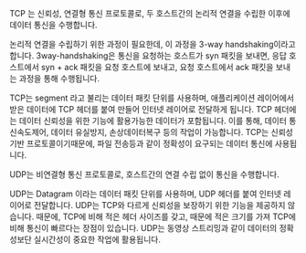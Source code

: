 TCP 는 신뢰성, 연결형 통신 프로토콜로, 두 호스트간의 논리적 연결을 수립한 이후에 데이터 통신을 수행합니다.

논리적 연결을 수립하기 위한 과정이 필요한데, 이 과정을 3-way handshaking이라고 합니다. 
3way-handshaking은 통신을 요청하는 호스트가 syn 패킷을 보내면, 응답 호스트에서 syn + ack 패킷을 요청 호스트에 보내고, 요청 호스트에서 ack 패킷을 보내는 과정을 통해 수행됩니다.

TCP는 segment 라고 불리는 데이터 패킷 단위를 사용하며, 애플리케이션 레이어에서 받은 데이터에 TCP 헤더를 붙여 만들어 인터넷 레이어로 전달하게 됩니다. 
TCP 헤더에는 데이터 신뢰성을 위한 기능에 활용가능한 데이터가 포함됩니다. 이를 통해, 데이터 통신속도제어, 데이터 유실방지, 손상데이터복구 등의 작업이 가능합니다.
TCP는 신뢰성 기반 프로토콜이기때문에, 파일 전송등과 같이 정확성이 요구되는 데이터 통신에 사용됩니다.

UDP는 비연결형 통신 프로토콜로, 호스트간의 연결 수립 없이 통신을 수행합니다.

UDP는 Datagram 이라는 데이터 패킷 단위를 사용하며, UDP 헤더를 붙여 인터넷 레이어로 전달합니다.
UDP는 TCP와 다르게 신뢰성을 보장하기 위한 기능을 제공하지 않습니다. 때문에, TCP에 비해 적은 헤더 사이즈를 갖고, 때문에 적은 크기를 가져 TCP에 비해 통신이 빠르다는 장점이 있습니다.
UDP는 동영상 스트리밍과 같이 데이터의 정확성보단 실시간성이 중요한 작업에 활용됩니다.
